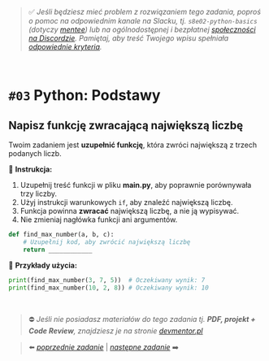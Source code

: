 > :white_check_mark: *Jeśli będziesz mieć problem z rozwiązaniem tego zadania, poproś o pomoc na odpowiednim kanale na Slacku, tj. `s8e02-python-basics` (dotyczy [mentee](https://devmentor.pl/mentoring-javascript/)) lub na ogólnodostępnej i bezpłatnej [społeczności na Discordzie](https://devmentor.pl/discord). Pamiętaj, aby treść Twojego wpisu spełniała [odpowiednie kryteria](https://devmentor.pl/jak-prosic-o-pomoc/).*

&nbsp;

# `#03` Python: Podstawy


## Napisz funkcję zwracającą największą liczbę  

Twoim zadaniem jest **uzupełnić funkcję**, która zwróci największą z trzech podanych liczb.  

📌 **Instrukcja:**  
1. Uzupełnij treść funkcji w pliku **main.py**, aby poprawnie porównywała trzy liczby.  
2. Użyj instrukcji warunkowych `if`, aby znaleźć największą liczbę.  
3. Funkcja powinna **zwracać** największą liczbę, a nie ją wypisywać.  
4. Nie zmieniaj nagłówka funkcji ani argumentów.  

```python
def find_max_number(a, b, c):
    # Uzupełnij kod, aby zwrócić największą liczbę
    return ____________
```

📌 **Przykłady użycia:**  
```python
print(find_max_number(3, 7, 5))  # Oczekiwany wynik: 7
print(find_max_number(10, 2, 8)) # Oczekiwany wynik: 10
```


&nbsp;
> :no_entry: *Jeśli nie posiadasz materiałów do tego zadania tj. **PDF, projekt + Code Review**, znajdziesz je na stronie [devmentor.pl](https://devmentor.pl/workshop-python-basics)*

> :arrow_left: [*poprzednie zadanie*](./../02) | [*następne zadanie*](./../04) :arrow_right:
